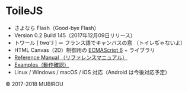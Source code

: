 # ToileJS

* さよなら Flash（​Good-bye Flash）
* Version 0.2 Build 145（2017年12月09日リリース）
* トワール [ twɑ'ːl ] ＝ フランス語でキャンバスの意 （トイレぢゃないよ）
* HTML Canvas（2D）制御用の [ECMAScript 6](https://github.com/mubirou/HelloWorld/blob/master/languages/ECMAScript6/ECMAScript6_reference.md) + ライブラリ
* [Reference Manual （リファレンスマニュアル）](https://github.com/mubirou/toile.js/blob/master/doc/reference.md)
* [Examples（動作確認）](https://github.com/mubirou/ToileJS/tree/master/examples)
* Linux / Windows / macOS / iOS 対応（Android は今後対応予定）

© 2017-2018 MUBIROU